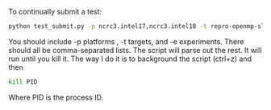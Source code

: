 To continually submit a test:
```bash
python test_submit.py -p ncrc3.intel17,ncrc3.intel18 -t repro-openmp-slurm,prod-openmp-slurm -r basic -e c96L33_am4p0
```
You should include -p platforms , -t targets, and -e experiments.  There should all be comma-separated lists.  The script will parse out the rest.  It will run until you kill it.  The way I do it is to background the script (ctrl+z) and then 
```bash
kill PID
```
Where PID is the process ID.
